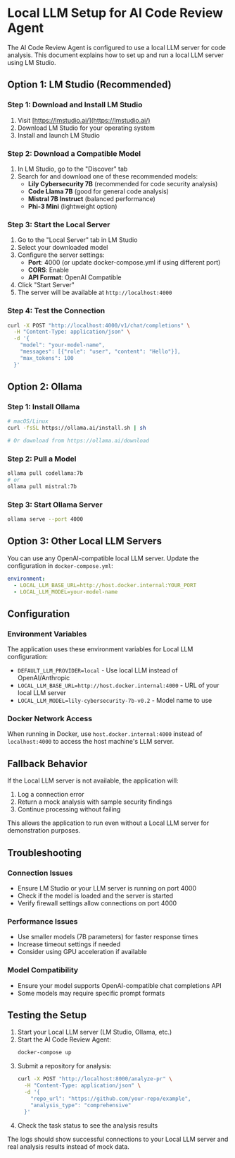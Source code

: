 # Local LLM Setup for AI Code Review Agent

The AI Code Review Agent is configured to use a local LLM server for code analysis. This document explains how to set up and run a local LLM server using LM Studio.

## Option 1: LM Studio (Recommended)

### Step 1: Download and Install LM Studio
1. Visit [https://lmstudio.ai/](https://lmstudio.ai/)
2. Download LM Studio for your operating system
3. Install and launch LM Studio

### Step 2: Download a Compatible Model
1. In LM Studio, go to the "Discover" tab
2. Search for and download one of these recommended models:
   - **Lily Cybersecurity 7B** (recommended for code security analysis)
   - **Code Llama 7B** (good for general code analysis)
   - **Mistral 7B Instruct** (balanced performance)
   - **Phi-3 Mini** (lightweight option)

### Step 3: Start the Local Server
1. Go to the "Local Server" tab in LM Studio
2. Select your downloaded model
3. Configure the server settings:
   - **Port**: 4000 (or update docker-compose.yml if using different port)
   - **CORS**: Enable
   - **API Format**: OpenAI Compatible
4. Click "Start Server"
5. The server will be available at `http://localhost:4000`

### Step 4: Test the Connection
```bash
curl -X POST "http://localhost:4000/v1/chat/completions" \
  -H "Content-Type: application/json" \
  -d '{
    "model": "your-model-name",
    "messages": [{"role": "user", "content": "Hello"}],
    "max_tokens": 100
  }'
```

## Option 2: Ollama

### Step 1: Install Ollama
```bash
# macOS/Linux
curl -fsSL https://ollama.ai/install.sh | sh

# Or download from https://ollama.ai/download
```

### Step 2: Pull a Model
```bash
ollama pull codellama:7b
# or
ollama pull mistral:7b
```

### Step 3: Start Ollama Server
```bash
ollama serve --port 4000
```

## Option 3: Other Local LLM Servers

You can use any OpenAI-compatible local LLM server. Update the configuration in `docker-compose.yml`:

```yaml
environment:
  - LOCAL_LLM_BASE_URL=http://host.docker.internal:YOUR_PORT
  - LOCAL_LLM_MODEL=your-model-name
```

## Configuration

### Environment Variables
The application uses these environment variables for Local LLM configuration:

- `DEFAULT_LLM_PROVIDER=local` - Use local LLM instead of OpenAI/Anthropic
- `LOCAL_LLM_BASE_URL=http://host.docker.internal:4000` - URL of your local LLM server
- `LOCAL_LLM_MODEL=lily-cybersecurity-7b-v0.2` - Model name to use

### Docker Network Access
When running in Docker, use `host.docker.internal:4000` instead of `localhost:4000` to access the host machine's LLM server.

## Fallback Behavior

If the Local LLM server is not available, the application will:
1. Log a connection error
2. Return a mock analysis with sample security findings
3. Continue processing without failing

This allows the application to run even without a Local LLM server for demonstration purposes.

## Troubleshooting

### Connection Issues
- Ensure LM Studio or your LLM server is running on port 4000
- Check if the model is loaded and the server is started
- Verify firewall settings allow connections on port 4000

### Performance Issues
- Use smaller models (7B parameters) for faster response times
- Increase timeout settings if needed
- Consider using GPU acceleration if available

### Model Compatibility
- Ensure your model supports OpenAI-compatible chat completions API
- Some models may require specific prompt formats

## Testing the Setup

1. Start your Local LLM server (LM Studio, Ollama, etc.)
2. Start the AI Code Review Agent:
   ```bash
   docker-compose up
   ```
3. Submit a repository for analysis:
   ```bash
   curl -X POST "http://localhost:8000/analyze-pr" \
     -H "Content-Type: application/json" \
     -d '{
       "repo_url": "https://github.com/your-repo/example",
       "analysis_type": "comprehensive"
     }'
   ```
4. Check the task status to see the analysis results

The logs should show successful connections to your Local LLM server and real analysis results instead of mock data.
